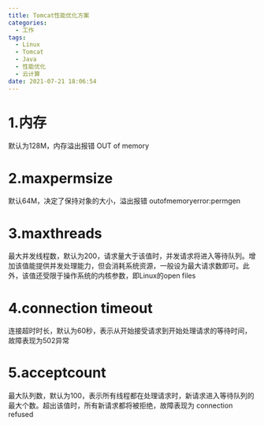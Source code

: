 ```yaml
---
title: Tomcat性能优化方案
categories:
  - 工作
tags:
  - Linux
  - Tomcat
  - Java
  - 性能优化
  - 云计算
date: 2021-07-21 18:06:54
---
```


# 1.内存

默认为128M，内存溢出报错 OUT of memory

# 2.maxpermsize

默认64M，决定了保持对象的大小，溢出报错 outofmemoryerror:permgen

# 3.maxthreads

最大并发线程数，默认为200，请求量大于该值时，并发请求将进入等待队列。增加该值能提供并发处理能力，但会消耗系统资源，一般设为最大请求数即可。此外，该值还受限于操作系统的内核参数，即Linux的open files

# 4.connection timeout

连接超时时长，默认为60秒，表示从开始接受请求到开始处理请求的等待时间，故障表现为502异常

# 5.acceptcount

最大队列数，默认为100，表示所有线程都在处理请求时，新请求进入等待队列的最大个数。超出该值时，所有新请求都将被拒绝，故障表现为 connection refused
